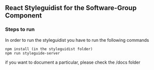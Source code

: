 React Styleguidist for the Software-Group Component
------------------


### Steps to run
In order to run the styleguidist you have to run the following commands

```
npm install (in the styleguidist folder)
npm run styleguide-server
```
if you want to document a particular, please check the /docs folder
```